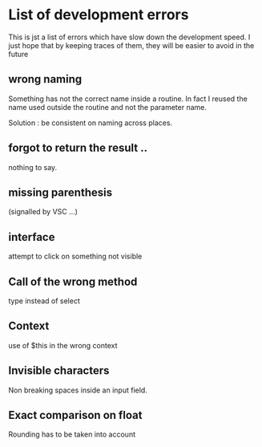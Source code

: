 # List of development errors

This is jst a list of errors which have slow down the development speed. I just hope that by keeping traces of them, they will be easier to avoid in the future

## wrong naming

Something has not the correct name inside a routine. In fact I reused the name used outside the routine and not the parameter name.

Solution : be consistent on naming across places.

## forgot to return the result ..
nothing to say.
  
## missing parenthesis

(signalled by VSC ...)

## interface

attempt to click on something not visible

## Call of the wrong method
type instead of select

## Context
use of $this in the wrong context

## Invisible characters

Non breaking spaces inside an input field.

## Exact comparison on float

Rounding has to be taken into account